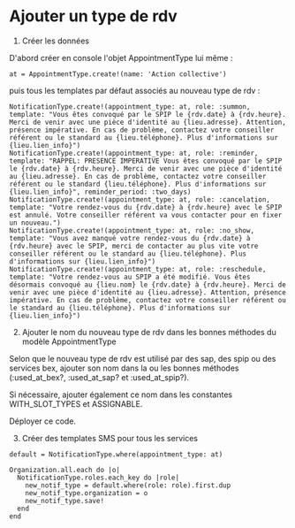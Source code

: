 # Ajouter un type de rdv

1. Créer les données

D'abord créer en console l'objet AppointmentType lui même :

```
at = AppointmentType.create!(name: 'Action collective')
```

puis tous les templates par défaut associés au nouveau type de rdv :

```
NotificationType.create!(appointment_type: at, role: :summon, template: "Vous êtes convoqué par le SPIP le {rdv.date} à {rdv.heure}. Merci de venir avec une pièce d'identité au {lieu.adresse}. Attention, présence impérative. En cas de problème, contactez votre conseiller référent ou le standard au {lieu.téléphone}. Plus d'informations sur {lieu.lien_info}")
NotificationType.create!(appointment_type: at, role: :reminder, template: "RAPPEL: PRESENCE IMPERATIVE Vous êtes convoqué par le SPIP le {rdv.date} à {rdv.heure}. Merci de venir avec une pièce d'identité au {lieu.adresse}. En cas de problème, contactez votre conseiller référent ou le standard {lieu.téléphone}. Plus d'informations sur {lieu.lien_info}", reminder_period: :two_days)
NotificationType.create!(appointment_type: at, role: :cancelation, template: "Votre rendez-vous du {rdv.date} à {rdv.heure} avec le SPIP est annulé. Votre conseiller référent va vous contacter pour en fixer un nouveau.")
NotificationType.create!(appointment_type: at, role: :no_show, template: "Vous avez manqué votre rendez-vous du {rdv.date} à {rdv.heure} avec le SPIP, merci de contacter au plus vite votre conseiller référent ou le standard au {lieu.téléphone}. Plus d'informations sur {lieu.lien_info}")
NotificationType.create!(appointment_type: at, role: :reschedule, template: "Votre rendez-vous au SPIP a été modifié. Vous êtes désormais convoqué au {lieu.nom} le {rdv.date} à {rdv.heure}. Merci de venir avec une pièce d'identité au {lieu.adresse}. Attention, présence impérative. En cas de problème, contactez votre conseiller référent ou le standard au {lieu.téléphone}. Plus d'informations sur {lieu.lien_info}")
```

2. Ajouter le nom du nouveau type de rdv dans les bonnes méthodes du modèle AppointmentType

Selon que le nouveau type de rdv est utilisé par des sap, des spip ou des services bex, ajouter son nom dans la ou les bonnes méthodes (:used_at_bex?, :used_at_sap? et :used_at_spip?).

Si nécessaire, ajouter également ce nom dans les constantes WITH_SLOT_TYPES et ASSIGNABLE.

Déployer ce code.

3. Créer des templates SMS pour tous les services

```
default = NotificationType.where(appointment_type: at)

Organization.all.each do |o|
  NotificationType.roles.each_key do |role|
    new_notif_type = default.where(role: role).first.dup
    new_notif_type.organization = o
    new_notif_type.save!
  end
end
```
